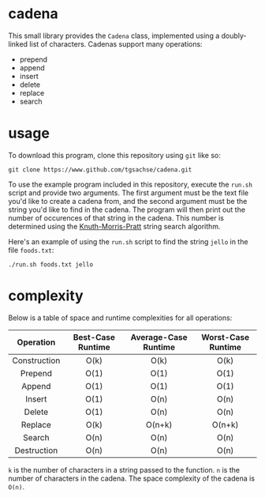 # cadena
This small library provides the `Cadena` class, implemented using a doubly-linked list of characters. Cadenas support many operations:
- prepend
- append
- insert
- delete
- replace
- search

# usage
To download this program, clone this repository using `git` like so:
```
git clone https://www.github.com/tgsachse/cadena.git
```
To use the example program included in this repository, execute the `run.sh` script and provide two arguments. The first argument must be the text file you'd like to create a cadena from, and the second argument must be the string you'd like to find in the cadena. The program will then print out the number of occurences of that string in the cadena. This number is determined using the [Knuth-Morris-Pratt](https://en.wikipedia.org/wiki/Knuth%E2%80%93Morris%E2%80%93Pratt_algorithm) string search algorithm.

Here's an example of using the `run.sh` script to find the string `jello` in the file `foods.txt`:
```
./run.sh foods.txt jello
```

# complexity
Below is a table of space and runtime complexities for all operations:

| Operation    | Best-Case Runtime | Average-Case Runtime | Worst-Case Runtime |
| :----------: | :---------------: | :------------------: | :----------------: |
| Construction |        O(k)       |         O(k)         |        O(k)        |
| Prepend      |        O(1)       |         O(1)         |        O(1)        |
| Append       |        O(1)       |         O(1)         |        O(1)        |
| Insert       |        O(1)       |         O(n)         |        O(n)        |
| Delete       |        O(1)       |         O(n)         |        O(n)        |
| Replace      |        O(k)       |         O(n+k)       |        O(n+k)      |
| Search       |        O(n)       |         O(n)         |        O(n)        |
| Destruction  |        O(n)       |         O(n)         |        O(n)        |

`k` is the number of characters in a string passed to the function. `n` is the number of characters in the cadena. The space complexity of the cadena is `O(n)`.
